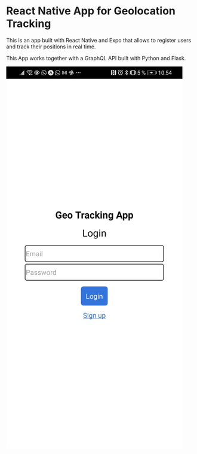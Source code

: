 # React Native App for Geolocation Tracking

This is an app built with React Native and Expo that allows to register users and track their positions in real time.

This App works together with a GraphQL API built with Python and Flask.

![ScreenShot](/assets/screenshot1.jpeg)
